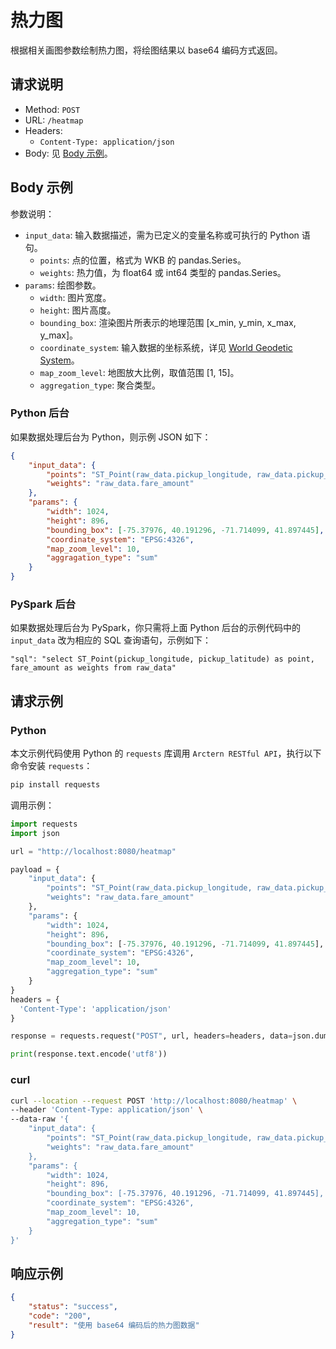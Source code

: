 # 热力图

根据相关画图参数绘制热力图，将绘图结果以 base64 编码方式返回。

## 请求说明

- Method: `POST`
- URL: `/heatmap`
- Headers:
    - `Content-Type: application/json`
- Body: 见 [Body 示例](#Body-示例)。

## Body 示例

参数说明：

- `input_data`: 输入数据描述，需为已定义的变量名称或可执行的 Python 语句。
    - `points`: 点的位置，格式为 WKB 的 pandas.Series。
    - `weights`: 热力值，为 float64 或 int64 类型的 pandas.Series。
- `params`: 绘图参数。
    - `width`: 图片宽度。
    - `height`: 图片高度。
    - `bounding_box`: 渲染图片所表示的地理范围 [x_min, y_min, x_max, y_max]。
    - `coordinate_system`: 输入数据的坐标系统，详见 [World Geodetic System](https://en.wikipedia.org/wiki/World_Geodetic_System)。
    - `map_zoom_level`: 地图放大比例，取值范围 [1, 15]。
    - `aggregation_type`: 聚合类型。

### Python 后台

如果数据处理后台为 Python，则示例 JSON 如下：

```json
{
    "input_data": {
        "points": "ST_Point(raw_data.pickup_longitude, raw_data.pickup_latitude)",
        "weights": "raw_data.fare_amount"
    },
    "params": {
        "width": 1024,
        "height": 896,
        "bounding_box": [-75.37976, 40.191296, -71.714099, 41.897445],
        "coordinate_system": "EPSG:4326",
        "map_zoom_level": 10,
        "aggragation_type": "sum"
    }
}
```

### PySpark 后台

如果数据处理后台为 PySpark，你只需将上面 Python 后台的示例代码中的 `input_data` 改为相应的 SQL 查询语句，示例如下：

```
"sql": "select ST_Point(pickup_longitude, pickup_latitude) as point, fare_amount as weights from raw_data"
```

## 请求示例

### Python

本文示例代码使用 Python 的 `requests` 库调用 `Arctern RESTful API`，执行以下命令安装 `requests`：

```bash
pip install requests
```

调用示例：

```python
import requests
import json

url = "http://localhost:8080/heatmap"

payload = {
    "input_data": {
        "points": "ST_Point(raw_data.pickup_longitude, raw_data.pickup_latitude)",
        "weights": "raw_data.fare_amount"
    },
    "params": {
        "width": 1024,
        "height": 896,
        "bounding_box": [-75.37976, 40.191296, -71.714099, 41.897445],
        "coordinate_system": "EPSG:4326",
        "map_zoom_level": 10,
        "aggregation_type": "sum"
    }
}
headers = {
  'Content-Type': 'application/json'
}

response = requests.request("POST", url, headers=headers, data=json.dumps(payload))

print(response.text.encode('utf8'))
```

### curl

```bash
curl --location --request POST 'http://localhost:8080/heatmap' \
--header 'Content-Type: application/json' \
--data-raw '{
    "input_data": {
        "points": "ST_Point(raw_data.pickup_longitude, raw_data.pickup_latitude)",
        "weights": "raw_data.fare_amount"
    },
    "params": {
        "width": 1024,
        "height": 896,
        "bounding_box": [-75.37976, 40.191296, -71.714099, 41.897445],
        "coordinate_system": "EPSG:4326",
        "map_zoom_level": 10,
        "aggregation_type": "sum"
    }
}'
```

## 响应示例

```json
{
    "status": "success",
    "code": "200",
    "result": "使用 base64 编码后的热力图数据"
}
```
